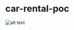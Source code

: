 # car-rental-poc

![alt text](https://github.com/bnijangam/car-rental-poc/blob/main/CarApp.jpg?raw=true)
